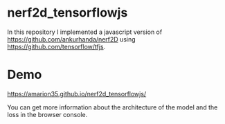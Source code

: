 # nerf2d_tensorflowjs

In this repository I implemented a javascript version of https://github.com/ankurhanda/nerf2D using https://github.com/tensorflow/tfjs.

# Demo
https://amarion35.github.io/nerf2d_tensorflowjs/

You can get more information about the architecture of the model and the loss in the browser console.
